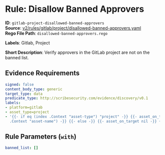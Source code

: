 # Rule: Disallow Banned Approvers

**ID**: `gitlab-project-disallowed-banned-approvers`  
**Source**: [v2/rules/gitlab/project/disallowed-banned-approvers.yaml](scribe-public/sample-policies.git/v2/rules/gitlab/project/disallowed-banned-approvers.yaml)  
**Rego File Path**: `disallowed-banned-approvers.rego`  

**Labels**: Gitlab, Project

**Short Description**: Verify approvers in the GitLab project are not on the banned list.

## Evidence Requirements

```yaml
signed: false
content_body_type: generic
target_type: data
predicate_type: http://scribesecurity.com/evidence/discovery/v0.1
labels:
- platform=gitlab
- asset_type=project
- '{{- if eq (index .Context "asset-type") "project" -}} {{- asset_on_target (index
  .Context "asset-name") -}} {{- else -}} {{- asset_on_target nil -}} {{- end -}}'
```
## Rule Parameters (`with`)

```yaml
banned_list: []
```
